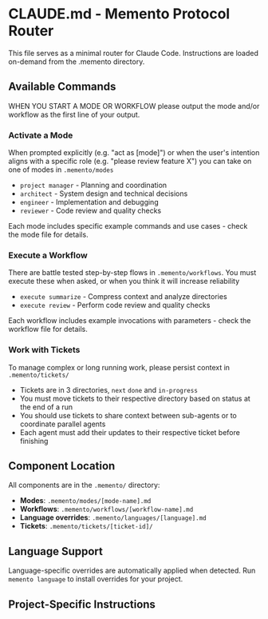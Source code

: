 # CLAUDE.md - Memento Protocol Router

This file serves as a minimal router for Claude Code. Instructions are loaded on-demand from the .memento directory.

## Available Commands

WHEN YOU START A MODE OR WORKFLOW please output the mode and/or workflow as the first line of your output.

### Activate a Mode
When prompted explicitly (e.g. "act as [mode]") or when the user's intention aligns with a specific role (e.g. "please review feature X") you can take on one of modes in `.memento/modes`
- `project manager` - Planning and coordination
- `architect` - System design and technical decisions
- `engineer` - Implementation and debugging
- `reviewer` - Code review and quality checks

Each mode includes specific example commands and use cases - check the mode file for details.

### Execute a Workflow
There are battle tested step-by-step flows in `.memento/workflows`. You must execute these when asked, or when you think it will increase reliability
- `execute summarize` - Compress context and analyze directories
- `execute review` - Perform code review and quality checks

Each workflow includes example invocations with parameters - check the workflow file for details.

### Work with Tickets
To manage complex or long running work, please persist context in `.memento/tickets/`
- Tickets are in 3 directories, `next` `done` and `in-progress`
- You must move tickets to their respective directory based on status at the end of a run
- You should use tickets to share context between sub-agents or to coordinate parallel agents
- Each agent must add their updates to their respective ticket before finishing

## Component Location
All components are in the `.memento/` directory:
- **Modes**: `.memento/modes/[mode-name].md`
- **Workflows**: `.memento/workflows/[workflow-name].md`
- **Language overrides**: `.memento/languages/[language].md`
- **Tickets**: `.memento/tickets/[ticket-id]/`

## Language Support
Language-specific overrides are automatically applied when detected.
Run `memento language` to install overrides for your project.

## Project-Specific Instructions
<!-- Project-specific content below this line --> 